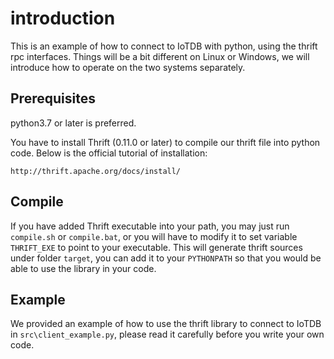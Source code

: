 # introduction
This is an example of how to connect to IoTDB with python, using the thrift rpc interfaces. Things will be a bit different
on Linux or Windows, we will introduce how to operate on the two systems separately.

## Prerequisites
python3.7 or later is preferred.

You have to install Thrift (0.11.0 or later) to compile our thrift file into python code. Below is the official
tutorial of installation:
```
http://thrift.apache.org/docs/install/
```

## Compile
If you have added Thrift executable into your path, you may just run `compile.sh` or `compile.bat`, or you will have to
modify it to set variable `THRIFT_EXE` to point to your executable. This will generate thrift sources under folder `target`,
you can add it to your `PYTHONPATH` so that you would be able to use the library in your code.

## Example
We provided an example of how to use the thrift library to connect to IoTDB in `src\client_example.py`, please read it 
carefully before you write your own code.

